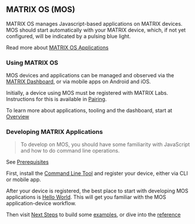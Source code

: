 ## MATRIX OS (MOS)

MATRIX OS manages Javascript-based applications on MATRIX devices. MOS should start automatically with your MATRIX device, which, if not yet configured, will be indicated by a pulsing blue light.

Read more about [MATRIX OS Applications](overview/applications.md)

### Using MATRIX OS

MOS devices and applications can be managed and observed via the [MATRIX Dashboard](http://dash.matrix.one), or via mobile apps on Android and iOS. 

Initially, a device using MOS must be registered with MATRIX Labs. Instructions for this is available in [Pairing](getting-started/pairing).

To learn more about applications, tooling and the dashboard, start at [Overview](overview/index.md)

### Developing MATRIX Applications

> To develop on MOS, you should have some familiarity with JavaScript and how to do command line operations. 

See [Prerequisites](getting-started/prerequisites.md) 

First, install the [Command Line Tool](overview/cli.md) and register your device, either via CLI or mobile app.

After your device is registered, the best place to start with developing MOS applications is [Hello World](getting-started/hello-world.md). This will get you familiar with the MOS application-device workflow. 

Then visit [Next Steps](getting-started/next-steps.md) to build some [examples](examples/index.md), or dive into the [reference](reference/index.md)

